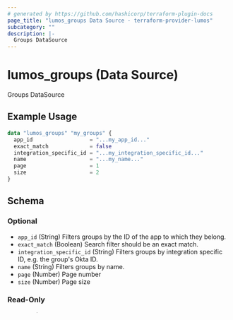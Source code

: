 ```yaml
---
# generated by https://github.com/hashicorp/terraform-plugin-docs
page_title: "lumos_groups Data Source - terraform-provider-lumos"
subcategory: ""
description: |-
  Groups DataSource
---
```


# lumos_groups (Data Source)

Groups DataSource

## Example Usage

```terraform
data "lumos_groups" "my_groups" {
  app_id                  = "...my_app_id..."
  exact_match             = false
  integration_specific_id = "...my_integration_specific_id..."
  name                    = "...my_name..."
  page                    = 1
  size                    = 2
}
```

<!-- schema generated by tfplugindocs -->
## Schema

### Optional

- `app_id` (String) Filters groups by the ID of the app to which they belong.
- `exact_match` (Boolean) Search filter should be an exact match.
- `integration_specific_id` (String) Filters groups by integration specific ID, e.g. the group's Okta ID.
- `name` (String) Filters groups by name.
- `page` (Number) Page number
- `size` (Number) Page size

### Read-Only

- `items` (Attributes List) (see [below for nested schema](#nestedatt--items))
- `pages` (Number)
- `total` (Number)

<a id="nestedatt--items"></a>
### Nested Schema for `items`

Read-Only:

- `app_id` (String) The ID of the app that sources this group.
- `description` (String) The description of this group.
- `group_lifecycle` (String) The lifecycle of this group.
- `id` (String) The ID of this group.
- `integration_specific_id` (String) The ID of this group, specific to the integration.
- `name` (String) The name of this group.
- `source_app_id` (String) The ID of the app that sources this group.
